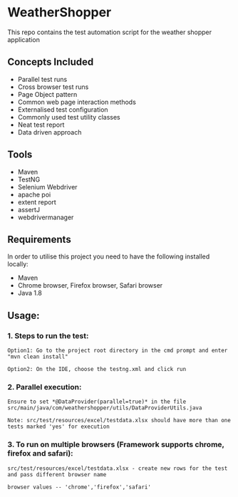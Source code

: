 # WeatherShopper
This repo contains the test automation script for the weather shopper application

## Concepts Included

* Parallel test runs
* Cross browser test runs
* Page Object pattern
* Common web page interaction methods
* Externalised test configuration
* Commonly used test utility classes
* Neat test report
* Data driven approach

## Tools

* Maven
* TestNG
* Selenium Webdriver
* apache poi
* extent report
* assertJ
* webdrivermanager

## Requirements

In order to utilise this project you need to have the following installed locally:

* Maven
* Chrome browser, Firefox browser, Safari browser
* Java 1.8

## Usage:
### 1. Steps to run the test:
    Option1: Go to the project root directory in the cmd prompt and enter "mvn clean install"
    
    Option2: On the IDE, choose the testng.xml and click run

### 2. Parallel execution:
    Ensure to set *@DataProvider(parallel=true)* in the file src/main/java/com/weathershopper/utils/DataProviderUtils.java
    
    Note: src/test/resources/excel/testdata.xlsx should have more than one tests marked 'yes' for execution

### 3. To run on multiple browsers (Framework supports chrome, firefox and safari):
    src/test/resources/excel/testdata.xlsx - create new rows for the test and pass different browser name
    
    browser values -- 'chrome','firefox','safari'
